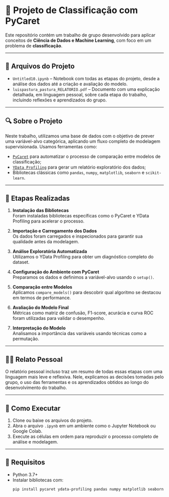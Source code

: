 # 🧠 Projeto de Classificação com PyCaret

Este repositório contém um trabalho de grupo desenvolvido para aplicar conceitos de **Ciência de Dados e Machine Learning**, com foco em um problema de **classificação**.

---

## 📁 Arquivos do Projeto

- `Untitled10.ipynb` – Notebook com todas as etapas do projeto, desde a análise dos dados até a criação e avaliação do modelo.
- `luispastura_pastura_RELATORIO.pdf` – Documento com uma explicação detalhada, em linguagem pessoal, sobre cada etapa do trabalho, incluindo reflexões e aprendizados do grupo.

---

## 🔍 Sobre o Projeto

Neste trabalho, utilizamos uma base de dados com o objetivo de prever uma variável-alvo categórica, aplicando um fluxo completo de modelagem supervisionada. Usamos ferramentas como:

- [`PyCaret`](https://pycaret.org/) para automatizar o processo de comparação entre modelos de classificação;
- [`YData Profiling`](https://docs.ydata.ai/docs/profiling/) para gerar um relatório exploratório dos dados;
- Bibliotecas clássicas como `pandas`, `numpy`, `matplotlib`, `seaborn` e `scikit-learn`.

---

## 🧪 Etapas Realizadas

1. **Instalação das Bibliotecas**  
   Foram instaladas bibliotecas específicas como o PyCaret e YData Profiling para acelerar o processo.

2. **Importação e Carregamento dos Dados**  
   Os dados foram carregados e inspecionados para garantir sua qualidade antes da modelagem.

3. **Análise Exploratória Automatizada**  
   Utilizamos o YData Profiling para obter um diagnóstico completo do dataset.

4. **Configuração do Ambiente com PyCaret**  
   Preparamos os dados e definimos a variável-alvo usando o `setup()`.

5. **Comparação entre Modelos**  
   Aplicamos `compare_models()` para descobrir qual algoritmo se destacou em termos de performance.

6. **Avaliação do Modelo Final**  
   Métricas como matriz de confusão, F1-score, acurácia e curva ROC foram utilizadas para validar o desempenho.

7. **Interpretação do Modelo**  
   Analisamos a importância das variáveis usando técnicas como a permutação.

---

## 👨‍🏫 Relato Pessoal

O relatório pessoal incluso traz um resumo de todas essas etapas com uma linguagem mais leve e reflexiva. Nele, explicamos as decisões tomadas pelo grupo, o uso das ferramentas e os aprendizados obtidos ao longo do desenvolvimento do trabalho.

---

## 🚀 Como Executar

1. Clone ou baixe os arquivos do projeto.
2. Abra o arquivo `.ipynb` em um ambiente como o Jupyter Notebook ou Google Colab.
3. Execute as células em ordem para reproduzir o processo completo de análise e modelagem.

---

## 📌 Requisitos

- Python 3.7+
- Instalar bibliotecas com:  
  ```bash
  pip install pycaret ydata-profiling pandas numpy matplotlib seaborn scikit-learn
